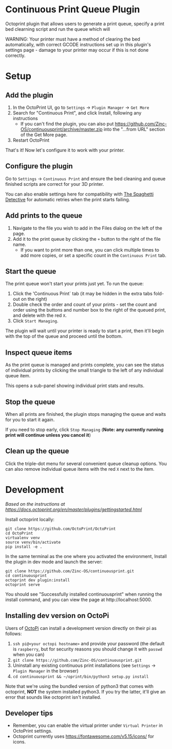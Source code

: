 # Continuous Print Queue Plugin

Octoprint plugin that allows users to generate a print queue, specify a print bed clearning script and run the queue which will

WARNING: Your printer must have a method of clearing the bed automatically, with correct GCODE instructions set up in this plugin's settings page - damage to your printer may occur if this is not done correctly.

# Setup

## Add the plugin

1. In the OctoPrint UI, go to `Settings` -> `Plugin Manager` -> `Get More`
1. Search for "Continuous Print", and click Install, following any instructions
   * If you can't find the plugin, you can also put https://github.com/Zinc-OS/continuousprint/archive/master.zip into the "...from URL" section of the Get More page.
1. Restart OctoPrint

That's it! Now let's configure it to work with your printer.

## Configure the plugin

Go to `Settings` -> `Continuous Print` and ensure the bed cleaning and queue finished scripts are correct for your 3D printer.

You can also enable settings here for compatibility with [The Spaghetti Detective](https://www.thespaghettidetective.com/) for automatic retries when the print starts failing.

## Add prints to the queue

1. Navigate to the file you wish to add in the Files dialog on the left of the page.
1. Add it to the print queue by clicking the `+` button to the right of the file name.
   * If you want to print more than one, you can click multiple times to add more copies, or set a specific count in the `Continuous Print` tab.

## Start the queue

The print queue won't start your prints just yet. To run the queue:

1. Click the 'Continuous Print` tab (it may be hidden in the extra tabs fold-out on the right)
1. Double check the order and count of your prints - set the count and order using the buttons and number box to the right of the queued print, and delete with the red `X`.
1. Click `Start Managing`.

The plugin will wait until your printer is ready to start a print, then it'll begin with the top of the queue and proceed until the bottom.

## Inspect queue items

As the print queue is managed and prints complete, you can see the status of individual prints by clicking the small triangle to the left of any individual queue item.

This opens a sub-panel showing individual print stats and results.

## Stop the queue

When all prints are finished, the plugin stops managing the queue and waits for you to start it again.

If you need to stop early, click `Stop Managing` (**Note: any currently running print will continue unless you cancel it**)

## Clean up the queue

Click the triple-dot menu for several convenient queue cleanup options. You can also remove individual queue items with the red `X` next to the item.

# Development

*Based on the instructions at https://docs.octoprint.org/en/master/plugins/gettingstarted.html*

Install octoprint locally:

```shell
git clone https://github.com/OctoPrint/OctoPrint
cd OctoPrint
virtualenv venv
source venv/bin/activate
pip install -e .
```

In the same terminal as the one where you activated the environment, Install the plugin in dev mode and launch the server:

```shell
git clone https://github.com/Zinc-OS/continuousprint.git
cd continuousprint
octoprint dev plugin:install
octoprint serve
```

You should see "Successfully installed continuousprint" when running the install command, and you can view the page at http://localhost:5000.

## Installing dev version on OctoPi

Users of [OctoPi](https://octoprint.org/download/) can install a development version directly on their pi as follows:

1. `ssh pi@<your octopi hostname>` and provide your password (the default is `raspberry`, but for security reasons you should change it with `passwd` when you can)
1. `git clone https://github.com/Zinc-OS/continuousprint.git`
1. Uninstall any existing continuous print installations (see `Settings` -> `Plugin Manager` in the browser)
1. `cd continuousprint && ~/oprint/bin/python3 setup.py install`

Note that we're using the bundled version of python3 that comes with octoprint, **NOT** the system installed python3. If you try the latter, it'll give an error that sounds like octoprint isn't installed.

## Developer tips

* Remember, you can enable the virtual printer under `Virtual Printer` in OctoPrint settings.
* Octoprint currently uses https://fontawesome.com/v5.15/icons/ for icons.

